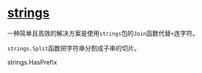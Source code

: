 # [strings](https://golang.org/pkg/strings/)

一种简单且高效的解决方案是使用`strings`包的`Join`函数代替`+`连字符。

`strings.Split`函数把字符串分割成子串的切片。

strings.HasPrefix